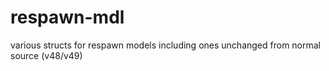 # respawn-mdl
various structs for respawn models including ones unchanged from normal source (v48/v49)
